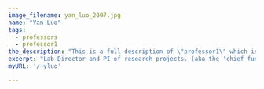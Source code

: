 ```yaml
---
image_filename: yan_luo_2007.jpg
name: "Yan Luo"
tags:
  - professors
  - professor1
the_description: "This is a full description of \"professor1\" which is set to Professor Yan Luo. Here we can put more information about the person."
excerpt: "Lab Director and PI of research projects. (aka the 'chief fundraising officer')"
myURL: '/~yluo'

---
```

